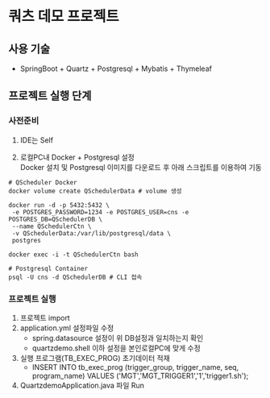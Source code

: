 # 쿼츠 데모 프로젝트

## 사용 기술
- SpringBoot + Quartz + Postgresql + Mybatis + Thymeleaf

## 프로젝트 실행 단계
### 사전준비
1. IDE는 Self

2. 로컬PC내 Docker + Postgresql 설정  
Docker 설치 및 Postgresql 이미지를 다운로드 후 아래 스크립트를 이용하여 기동

```shell script
# QScheduler Docker
docker volume create QSchedulerData # volume 생성

docker run -d -p 5432:5432 \
 -e POSTGRES_PASSWORD=1234 -e POSTGRES_USER=cns -e POSTGRES_DB=QSchedulerDB \
 --name QSchedulerCtn \
 -v QSchedulerData:/var/lib/postgresql/data \
 postgres

docker exec -i -t QSchedulerCtn bash

# Postgresql Container
psql -U cns -d QSchedulerDB # CLI 접속
```

### 프로젝트 실행
1. 프로젝트 import
2. application.yml 설정파일 수정
   - spring.datasource 설정이 위 DB설정과 일치하는지 확인
   - quartzdemo.shell 이하 설정을 본인로컬PC에 맞게 수정
3. 실행 프로그램(TB_EXEC_PROG) 초기데이터 적재
   - INSERT INTO tb_exec_prog (trigger_group, trigger_name, seq, program_name) VALUES ('MGT','MGT_TRIGGER1','1','trigger1.sh');
4. QuartzdemoApplication.java 파일 Run

